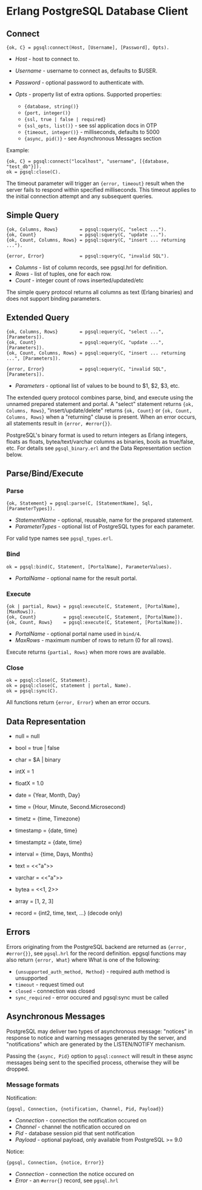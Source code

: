Erlang PostgreSQL Database Client
=================================

Connect
-------

    {ok, C} = pgsql:connect(Host, [Username], [Password], Opts).

 * _Host_     - host to connect to.
 * _Username_ - username to connect as, defaults to $USER.
 * _Password_ - optional password to authenticate with.
 * _Opts_     - property list of extra options. Supported properties:

   * `{database, string()}`
   * `{port, integer()}`
   * `{ssl, true | false | required}`
   * `{ssl_opts, list()}` - see ssl application docs in OTP
   * `{timeout, integer()}` - milliseconds, defaults to 5000
   * `{async, pid()}` - see Asynchronous Messages section

Example:

    {ok, C} = pgsql:connect("localhost", "username", [{database, "test_db"}]).
    ok = pgsql:close(C).

The timeout parameter will trigger an `{error, timeout}` result when the server
fails to respond within specified milliseconds. This timeout applies to the
initial connection attempt and any subsequent queries.

Simple Query
------------

    {ok, Columns, Rows}        = pgsql:squery(C, "select ...").
    {ok, Count}                = pgsql:squery(C, "update ...").
    {ok, Count, Columns, Rows} = pgsql:squery(C, "insert ... returning ...").

    {error, Error}             = pgsql:squery(C, "invalid SQL").

 * _Columns_ - list of column records, see pgsql.hrl for definition.
 * _Rows_    - list of tuples, one for each row.
 * _Count_   - integer count of rows inserted/updated/etc

The simple query protocol returns all columns as text (Erlang binaries) and does
not support binding parameters.

Extended Query
--------------

    {ok, Columns, Rows}        = pgsql:equery(C, "select ...", [Parameters]).
    {ok, Count}                = pgsql:equery(C, "update ...", [Parameters]).
    {ok, Count, Columns, Rows} = pgsql:equery(C, "insert ... returning ...", [Parameters]).

    {error, Error}             = pgsql:equery(C, "invalid SQL", [Parameters]).

 * _Parameters_ - optional list of values to be bound to $1, $2, $3, etc.

The extended query protocol combines parse, bind, and execute using the unnamed
prepared statement and portal. A "select" statement returns `{ok, Columns,
Rows}`, "insert/update/delete" returns `{ok, Count}` or `{ok, Count, Columns,
Rows}` when a "returning" clause is present. When an error occurs, all statements
result in `{error, #error{}}`.

PostgreSQL's binary format is used to return integers as Erlang integers, floats
as floats, bytea/text/varchar columns as binaries, bools as true/false, etc. For
details see `pgsql_binary.erl` and the Data Representation section below.

Parse/Bind/Execute
------------------

### Parse

    {ok, Statement} = pgsql:parse(C, [StatementName], Sql, [ParameterTypes]).

 * _StatementName_  - optional, reusable, name for the prepared statement.
 * _ParameterTypes_ - optional list of PostgreSQL types for each parameter.

For valid type names see `pgsql_types.erl`.

### Bind

    ok = pgsql:bind(C, Statement, [PortalName], ParameterValues).

 * _PortalName_ - optional name for the result portal.

### Execute

    {ok | partial, Rows} = pgsql:execute(C, Statement, [PortalName], [MaxRows]).
    {ok, Count}          = pgsql:execute(C, Statement, [PortalName]).
    {ok, Count, Rows}    = pgsql:execute(C, Statement, [PortalName]).

 * _PortalName_ - optional portal name used in `bind/4`.
 * _MaxRows_    - maximum number of rows to return (0 for all rows).

Execute returns `{partial, Rows}` when more rows are available.

### Close

    ok = pgsql:close(C, Statement).
    ok = pgsql:close(C, statement | portal, Name).
    ok = pgsql:sync(C).

All functions return `{error, Error}` when an error occurs.

Data Representation
-------------------

 * null        = null
 * bool        = true | false
 * char        = $A | binary
 * intX        = 1
 * floatX      = 1.0
 * date        = {Year, Month, Day}
 * time        = {Hour, Minute, Second.Microsecond}
 * timetz      = {time, Timezone}
 * timestamp   = {date, time}
 * timestamptz = {date, time}
 * interval    = {time, Days, Months}
 * text        = <<"a">>
 * varchar     = <<"a">>
 * bytea       = <<1, 2>>
 * array       = [1, 2, 3]

 * record      = {int2, time, text, ...} (decode only)

Errors
------

Errors originating from the PostgreSQL backend are returned as `{error, #error{}}`,
see `pgsql.hrl` for the record definition. epgsql functions may also return
`{error, What}` where What is one of the following:

 * `{unsupported_auth_method, Method}` - required auth method is unsupported
 * `timeout`                           - request timed out
 * `closed`                            - connection was closed
 * `sync_required`                     - error occured and pgsql:sync must be called

Asynchronous Messages
---------------------

PostgreSQL may deliver two types of asynchronous message: "notices" in response
to notice and warning messages generated by the server, and "notifications"
which are generated by the LISTEN/NOTIFY mechanism.

Passing the `{async, Pid}` option to `pgsql:connect` will result in these async
messages being sent to the specified process, otherwise they will be dropped.

### Message formats

Notification:

    {pgsql, Connection, {notification, Channel, Pid, Payload}}

 * _Connection_ - connection the notification occured on
 * _Channel_    - channel the notification occured on
 * _Pid_        - database session pid that sent notification
 * _Payload_    - optional payload, only available from PostgreSQL >= 9.0

Notice:

    {pgsql, Connection, {notice, Error}}

 * _Connection_ - connection the notice occured on
 * _Error_      - an `#error{}` record, see `pgsql.hrl`

